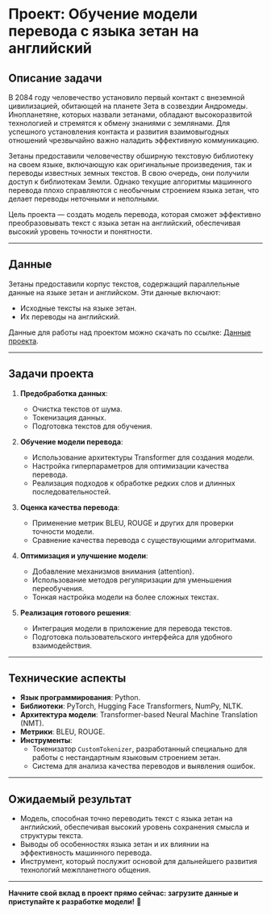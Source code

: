 # Проект: Обучение модели перевода с языка зетан на английский

## Описание задачи

В 2084 году человечество установило первый контакт с внеземной цивилизацией, обитающей на планете Зета в созвездии Андромеды. Инопланетяне, которых назвали зетанами, обладают высокоразвитой технологией и стремятся к обмену знаниями с землянами. Для успешного установления контакта и развития взаимовыгодных отношений чрезвычайно важно наладить эффективную коммуникацию. 

Зетаны предоставили человечеству обширную текстовую библиотеку на своем языке, включающую как оригинальные произведения, так и переводы известных земных текстов. В свою очередь, они получили доступ к библиотекам Земли. Однако текущие алгоритмы машинного перевода плохо справляются с необычным строением языка зетан, что делает переводы неточными и неполными.

Цель проекта — создать модель перевода, которая сможет эффективно преобразовывать текст с языка зетан на английский, обеспечивая высокий уровень точности и понятности.

---

## Данные

Зетаны предоставили корпус текстов, содержащий параллельные данные на языке зетан и английском. Эти данные включают:
- Исходные тексты на языке зетан.
- Их переводы на английский.

Данные для работы над проектом можно скачать по ссылке: [Данные проекта](https://disk.yandex.ru/d/u8mmcUBn64p_Nw).

---

## Задачи проекта

1. **Предобработка данных**:
   - Очистка текстов от шума.
   - Токенизация данных.
   - Подготовка текстов для обучения.

2. **Обучение модели перевода**:
   - Использование архитектуры Transformer для создания модели.
   - Настройка гиперпараметров для оптимизации качества перевода.
   - Реализация подходов к обработке редких слов и длинных последовательностей.

3. **Оценка качества перевода**:
   - Применение метрик BLEU, ROUGE и других для проверки точности модели.
   - Сравнение качества перевода с существующими алгоритмами.

4. **Оптимизация и улучшение модели**:
   - Добавление механизмов внимания (attention).
   - Использование методов регуляризации для уменьшения переобучения.
   - Тонкая настройка модели на более сложных текстах.

5. **Реализация готового решения**:
   - Интеграция модели в приложение для перевода текстов.
   - Подготовка пользовательского интерфейса для удобного взаимодействия.

---

## Технические аспекты

- **Язык программирования**: Python.
- **Библиотеки**: PyTorch, Hugging Face Transformers, NumPy, NLTK.
- **Архитектура модели**: Transformer-based Neural Machine Translation (NMT).
- **Метрики**: BLEU, ROUGE.
- **Инструменты**:
  - Токенизатор `CustomTokenizer`, разработанный специально для работы с нестандартным языковым строением зетан.
  - Система для анализа качества переводов и выявления ошибок.

---

## Ожидаемый результат

- Модель, способная точно переводить текст с языка зетан на английский, обеспечивая высокий уровень сохранения смысла и структуры текста.
- Выводы об особенностях языка зетан и их влиянии на эффективность машинного перевода.
- Инструмент, который послужит основой для дальнейшего развития технологий межпланетного общения.

--- 

**Начните свой вклад в проект прямо сейчас: загрузите данные и приступайте к разработке модели!** 🚀
